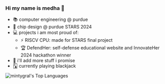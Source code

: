 ### Hi my name is medha 👋

- 📚 computer engineering @ purdue
- 🌟 chip design @ purdue STARS 2024
- 💻 projects i am most proud of:
  - ⚡ RISCV CPU: made for STARS final project
  - 🏆 DefendHer: self-defense educational website and InnovateHer 2024 hackathon winner
- 🌱 i'll add more stuff i promise
- 🂡 currently playing blackjack

  
![mintygral's Top Languages](https://github-readme-stats.vercel.app/api/top-langs/?username=mintygral&theme=midnight-purple&show_icons=true&hide_border=true&layout=compact)

<!--
**mintygral/mintygral** is a ✨ _special_ ✨ repository because its `README.md` (this file) appears on your GitHub profile.

Here are some ideas to get you started:

- 🔭 I’m currently working on ...
- 🌱 I’m currently learning ...
- 👯 I’m looking to collaborate on ...
- 🤔 I’m looking for help with ...
- 💬 Ask me about ...
- 📫 How to reach me: ...
- 😄 Pronouns: ...
- ⚡ Fun fact: ...

Generated ReadMe cards with https://github-profile-summary-cards.vercel.app/demo.html

![Stats](http://github-profile-summary-cards.vercel.app/api/cards/stats?username=mintygral&theme=midnight_purple)
![Markdown Usage](http://github-profile-summary-cards.vercel.app/api/cards/profile-details?username=mintygral&theme=midnight_purple)
![mintygral's Top Languages](https://github-readme-stats.vercel.app/api/top-langs/?username=mintygral&theme=midnight-purple&show_icons=true&hide_border=true&layout=compact)
-->
